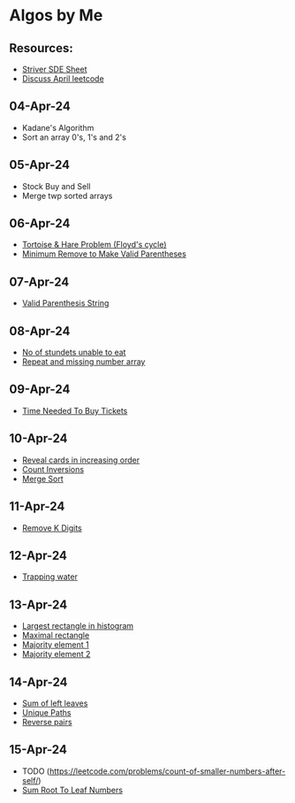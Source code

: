 # Algos by Me

## Resources:

- [Striver SDE Sheet](https://takeuforward.org/interviews/strivers-sde-sheet-top-coding-interview-problems/)
- [Discuss April leetcode](https://leetcode.com/discuss/general-discussion/655704/April-LeetCoding-Challenge)

## 04-Apr-24

- Kadane's Algorithm
- Sort an array 0's, 1's and 2's

## 05-Apr-24

- Stock Buy and Sell
- Merge twp sorted arrays

## 06-Apr-24

- [Tortoise & Hare Problem (Floyd's cycle)](./find_duplicate_number)
- [Minimum Remove to Make Valid Parentheses](./min_rm_to_make_valid_parenthese/)

## 07-Apr-24

- [Valid Parenthesis String](./valid_parenthesis_string/)

## 08-Apr-24

- [No of stundets unable to eat](./noOfStudentsUnableToEat/)
- [Repeat and missing number array](./repeatAndMissingNumberArray/)

## 09-Apr-24

- [Time Needed To Buy Tickets](./timeNeededToBuyTickets/)

## 10-Apr-24

- [Reveal cards in increasing order](./revealCardsInIncreasingOrder/)
- [Count Inversions](./countInversions/)
- [Merge Sort](./mergeSort/)

## 11-Apr-24

- [Remove K Digits](./removeKDigits/)

## 12-Apr-24

- [Trapping water](./trappingRainwater/)

## 13-Apr-24

- [Largest rectangle in histogram](./largestRectangleInHistogram/)
- [Maximal rectangle](./maximalRectangle/)
- [Majority element 1](./majorityElement/)
- [Majority element 2](./majorityElement2/)

## 14-Apr-24
- [Sum of left leaves](./sumOfLeftLeaves/)
- [Unique Paths](./uniquePaths/)
- [Reverse pairs](./reversePairs/)

## 15-Apr-24

- TODO (https://leetcode.com/problems/count-of-smaller-numbers-after-self/)
- [Sum Root To Leaf Numbers](./sumRootToLeafNumbers/)